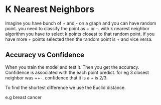 # K Nearest Neighbors

Imagine you have bunch of + and - on a graph and you can have random point. you need to classify the point as + or -. with k nearest neighbor algorithm you have to select k points closest to that random point. if you have more + points selected then the random point is + and vice versa.

## Accuracy vs Confidence
When you train the model and test it. Then you get the accuracy.
Confidence is associated with the each point predict. for eg 3 closest neighbor was ++-. confidence that it is a + is 2/3.

To find the shortest difference we use the Euclid distance. 

e.g breast cancer